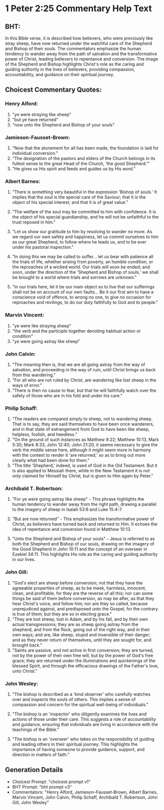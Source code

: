 # 1 Peter 2:25 Commentary Help Text

## BHT:
In this Bible verse, it is described how believers, who were previously like stray sheep, have now returned under the watchful care of the Shepherd and Bishop of their souls. The commentators emphasize the human tendency to wander away from the path of salvation and the transformative power of Christ, leading believers to repentance and conversion. The image of the Shepherd and Bishop highlights Christ's role as the caring and guiding authority in the lives of believers, providing compassion, accountability, and guidance on their spiritual journey.

## Choicest Commentary Quotes:
### Henry Alford:
1. "ye were straying like sheep"
2. "but ye have returned"
3. "now unto the Shepherd and Bishop of your souls"

### Jamieson-Fausset-Brown:
1. "Now that the atonement for all has been made, the foundation is laid for individual conversion."
2. "The designation of the pastors and elders of the Church belongs in its fullest sense to the great Head of the Church, 'the good Shepherd.'"
3. "He gives us His spirit and feeds and guides us by His word."

### Albert Barnes:
1) "There is something very beautiful in the expression 'Bishop of souls.' It implies that the soul is the special care of the Saviour; that it is the object of his special interest; and that it is of great value." 

2) "The welfare of the soul may be committed to him with confidence. It is the object of his special guardianship, and he will not be unfaithful to the trust reposed in him." 

3) "Let us show our gratitude to him by resolving to wander no more. As we regard our own safety and happiness, let us commit ourselves to him as our great Shepherd, to follow where he leads us, and to be ever under his pastoral inspection." 

4) "In doing this we may be called to suffer... let us bear with patience all the trials of life, whether arising from poverty, an humble condition, or the reproaches of a wicked world. Our trials will soon be ended; and soon, under the direction of the 'Shepherd and Bishop of souls,' we shall be brought to a world where trials and sorrows are unknown." 

5) "In our trials here, let it be our main object so to live that our sufferings shall not be on account of our own faults... Be it our first aim to have a conscience void of offence, to wrong no one, to give no occasion for reproaches and revilings, to do our duty faithfully to God and to people."

### Marvin Vincent:
1. "ye were like straying sheep"
2. "the verb and the participle together denoting habitual action or condition"
3. "ye were going astray like sheep"

### John Calvin:
1. "The meaning then is, that we are all going astray from the way of salvation, and proceeding in the way of ruin, until Christ brings us back from this wandering."
2. "For all who are not ruled by Christ, are wandering like lost sheep in the ways of error."
3. "There is then no cause to fear, but that he will faithfully watch over the safety of those who are in his fold and under his care."

### Philip Schaff:
1. "The readers are compared simply to sheep, not to wandering sheep. That is to say, they are said themselves to have been once wanderers, and in that state of estrangement from God to have been like sheep, helpless, foolish, and heedless."
2. "On the ground of such instances as Matthew 9:22; Matthew 10:13, Mark 5:30; Mark 8:33, John 12:40; John 21:20, it seems necessary to give the verb the middle sense here, although it might seem more in harmony with the context to render it 'are returned,' so as to bring out more clearly what had been done for them."
3. "The title 'Shepherd,' indeed, is used of God in the Old Testament. But it is also applied to Messiah there, while in the New Testament it is not only claimed for Himself by Christ, but is given to Him again by Peter."

### Archibald T. Robertson:
1. "For ye were going astray like sheep" - This phrase highlights the human tendency to wander away from the right path, drawing a parallel to the imagery of sheep in Isaiah 53:6 and Luke 15:4-7.

2. "But are now returned" - This emphasizes the transformative power of Christ, as believers have turned back and returned to Him. It echoes the idea of repentance and conversion found in Matthew 10:13.

3. "Unto the Shepherd and Bishop of your souls" - Jesus is referred to as both the Shepherd and Bishop of our souls, drawing on the imagery of the Good Shepherd in John 10:11 and the concept of an overseer in Ezekiel 34:11. This highlights His role as the caring and guiding authority in our lives.

### John Gill:
1. "God's elect are sheep before conversion; not that they have the agreeable properties of sheep, as to be meek, harmless, innocent, clean, and profitable, for they are the reverse of all this; nor can some things be said of them before conversion, as may be after, as that they hear Christ's voice, and follow him; nor are they so called, because unprejudiced against, and predisposed unto the Gospel, for the contrary is true of them; but they are so in electing grace."
2. "They are lost sheep, lost in Adam, and by his fall, and by their own actual transgressions; they are as sheep going astray from the shepherd, and from the flock, going out of the right way, and in their own ways; and are, like sheep, stupid and insensible of their danger; and as they never return of themselves, until they are sought for, and brought back."
3. "Saints are passive, and not active in first conversion; they are turned, not by the power of their own free will, but by the power of God's free grace; they are returned under the illuminations and quickenings of the blessed Spirit, and through the efficacious drawings of the Father's love, unto Christ."

### John Wesley:
1. "The bishop is described as a 'kind observer' who carefully watches over and inspects the souls of others. This implies a sense of compassion and concern for the spiritual well-being of individuals."

2. "The bishop is an 'inspector' who diligently examines the lives and actions of those under their care. This suggests a role of accountability and guidance, ensuring that individuals are living in accordance with the teachings of the Bible."

3. "The bishop is an 'overseer' who takes on the responsibility of guiding and leading others in their spiritual journey. This highlights the importance of having someone to provide guidance, support, and direction in matters of faith."


## Generation Details
- Choicest Prompt: "choicest prompt v1"
- BHT Prompt: "bht prompt v3"
- Commentators: "Henry Alford, Jamieson-Fausset-Brown, Albert Barnes, Marvin Vincent, John Calvin, Philip Schaff, Archibald T. Robertson, John Gill, John Wesley"
